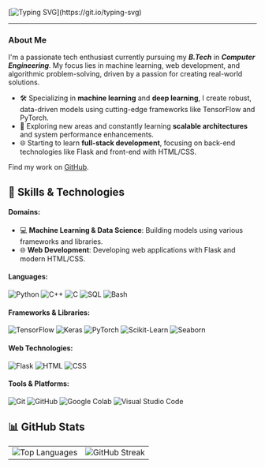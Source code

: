 

[![Typing SVG](https://readme-typing-svg.demolab.com?font=Fira+Code&weight=700&size=36&duration=4000&pause=50&center=true&width=1000&height=62&lines=Hi+There+%F0%9F%91%8B;I'm+Harish+Ramaswamy!)](https://git.io/typing-svg)

---

### About Me
I'm a passionate tech enthusiast currently pursuing my ***B.Tech*** in ***Computer Engineering***. My focus lies in machine learning, web development, and algorithmic problem-solving, driven by a passion for creating real-world solutions.


- 🛠️ Specializing in **machine learning** and **deep learning**, I create robust, data-driven models using cutting-edge frameworks like TensorFlow and PyTorch.
- 🌱 Exploring new areas and constantly learning **scalable architectures** and system performance enhancements.
- 🌐 Starting to learn **full-stack development**, focusing on back-end technologies like Flask and front-end with HTML/CSS.



Find my work on [GitHub](https://github.com/RHarish1).

## 🚀 Skills & Technologies

#### Domains:
- 💻 **Machine Learning & Data Science**: Building models using various frameworks and libraries.
- 🌐 **Web Development**: Developing web applications with Flask and modern HTML/CSS.

#### Languages:
![Python](https://img.shields.io/badge/-Python-3776AB?style=for-the-badge&logo=python&logoColor=white)
![C++](https://img.shields.io/badge/-C++-00599C?style=for-the-badge&logo=c%2B%2B&logoColor=white)
![C](https://img.shields.io/badge/-C-A8B9CC?style=for-the-badge&logo=c&logoColor=white)
![SQL](https://img.shields.io/badge/-SQL-4479A1?style=for-the-badge&logo=sql&logoColor=white)
![Bash](https://img.shields.io/badge/-BASH-4EAA25?style=for-the-badge&logo=gnu-bash&logoColor=white)

#### Frameworks & Libraries:
![TensorFlow](https://img.shields.io/badge/-TensorFlow-FF6F00?style=for-the-badge&logo=tensorflow&logoColor=white)
![Keras](https://img.shields.io/badge/-Keras-D00000?style=for-the-badge&logo=keras&logoColor=white)
![PyTorch](https://img.shields.io/badge/-PyTorch-EE4C2C?style=for-the-badge&logo=pytorch&logoColor=white)
![Scikit-Learn](https://img.shields.io/badge/-Scikit--Learn-F7931E?style=for-the-badge&logo=scikitlearn&logoColor=white)
![Seaborn](https://img.shields.io/badge/-Seaborn-3776AB?style=for-the-badge&logo=python&logoColor=white)

#### Web Technologies:
![Flask](https://img.shields.io/badge/-Flask-000000?style=for-the-badge&logo=flask&logoColor=white)
![HTML](https://img.shields.io/badge/-HTML5-E34F26?style=for-the-badge&logo=html5&logoColor=white)
![CSS](https://img.shields.io/badge/-CSS3-1572B6?style=for-the-badge&logo=css3&logoColor=white)

#### Tools & Platforms:
![Git](https://img.shields.io/badge/-Git-F05032?style=for-the-badge&logo=git&logoColor=white)
![GitHub](https://img.shields.io/badge/-GitHub-181717?style=for-the-badge&logo=github)
![Google Colab](https://img.shields.io/badge/-Google%20Colab-F9AB00?style=for-the-badge&logo=googlecolab&logoColor=white)
![Visual Studio Code](https://img.shields.io/badge/-VS%20Code-007ACC?style=for-the-badge&logo=visualstudiocode&logoColor=white)

## 📊 GitHub Stats

<table align="center">
  <tr>
    <td>
      <img src="https://github-readme-stats.vercel.app/api/top-langs/?username=RHarish1&layout=compact&theme=tokyonight" alt="Top Languages" />
    </td>
    <td>
      <img src="https://streak-stats.demolab.com?user=RHarish1&theme=tokyonight&border_radius=8" alt="GitHub Streak" />
    </td>
  </tr>
</table>
